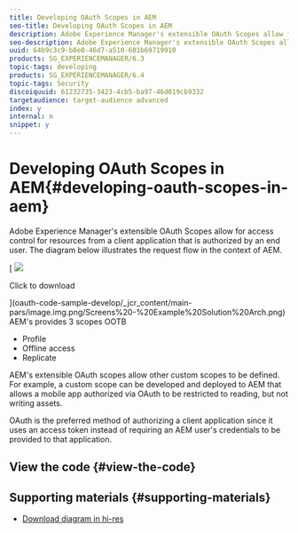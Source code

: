 ```yaml
---
title: Developing OAuth Scopes in AEM
seo-title: Developing OAuth Scopes in AEM
description: Adobe Experience Manager's extensible OAuth Scopes allow for access control for resources from a client application that is authorized by an end user. The diagram below illustrates the request flow in the context of AEM.
seo-description: Adobe Experience Manager's extensible OAuth Scopes allow for access control for resources from a client application that is authorized by an end user. The diagram below illustrates the request flow in the context of AEM.
uuid: 64b9c3c9-b8e0-46d7-a510-601b69719910
products: SG_EXPERIENCEMANAGER/6.3
topic-tags: developing
products: SG_EXPERIENCEMANAGER/6.4
topic-tags: Security
discoiquuid: 61232735-3423-4cb5-ba97-46d019cb9332
targetaudience: target-audience advanced
index: y
internal: n
snippet: y
---
```


# Developing OAuth Scopes in AEM{#developing-oauth-scopes-in-aem}

Adobe Experience Manager's extensible OAuth Scopes allow for access control for resources from a client application that is authorized by an end user. The diagram below illustrates the request flow in the context of AEM.

 [ ![](assets/aem-oauth-scopes-request-flow.png)

Click to download

](oauth-code-sample-develop/_jcr_content/main-pars/image.img.png/Screens%20-%20Example%20Solution%20Arch.png) AEM's provides 3 scopes OOTB

* Profile
* Offline access
* Replicate

AEM's extensible OAuth scopes allow other custom scopes to be defined. For example, a custom scope can be developed and deployed to AEM that allows a mobile app authorized via OAuth to be restricted to reading, but not writing assets.

OAuth is the preferred method of authorizing a client application since it uses an access token instead of requiring an AEM user's credentials to be provided to that application.

## View the code {#view-the-code}

[ ](https://github.com/Adobe-Consulting-Services/acs-aem-samples/blob/master/bundle/src/main/java/com/adobe/acs/samples/authentication/oauth/impl/SampleScopeWithPrivileges.java) 

## Supporting materials {#supporting-materials}

* [Download diagram in hi-res](oauth-code-sample-develop/_jcr_content/main-pars/image.img.png/Screens%20-%20Example%20Solution%20Arch.png)

